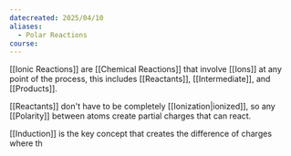 ```yaml
---
datecreated: 2025/04/10
aliases:
  - Polar Reactions
course:
---
```

[[Ionic Reactions]] are [[Chemical Reactions]] that involve [[Ions]] at any point of the process, this includes [[Reactants]], [[Intermediate]], and [[Products]].

[[Reactants]] don't have to be completely [[Ionization|ionized]], so any [[Polarity]] between atoms create partial charges that can react.

[[Induction]] is the key concept that creates the difference of charges where th